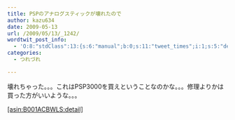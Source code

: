 ```yaml
---
title: PSPのアナログスティックが壊れたので
author: kazu634
date: 2009-05-13
url: /2009/05/13/_1242/
wordtwit_post_info:
  - 'O:8:"stdClass":13:{s:6:"manual";b:0;s:11:"tweet_times";i:1;s:5:"delay";i:0;s:7:"enabled";i:1;s:10:"separation";s:2:"60";s:7:"version";s:3:"3.7";s:14:"tweet_template";b:0;s:6:"status";i:2;s:6:"result";a:0:{}s:13:"tweet_counter";i:2;s:13:"tweet_log_ids";a:1:{i:0;i:4593;}s:9:"hash_tags";a:0:{}s:8:"accounts";a:1:{i:0;s:7:"kazu634";}}'
categories:
  - つれづれ

---
```

<div class="section">
<p>
    壊れちゃった。。。これはPSP3000を買えということなのかな。。。修理よりかは買った方がいいような。。。
</p>
  
<p>
<a href="http://d.hatena.ne.jp/asin/B001ACBWLS" onclick="__gaTracker('send', 'event', 'outbound-article', 'http://d.hatena.ne.jp/asin/B001ACBWLS', '[asin:B001ACBWLS:detail]');">[asin:B001ACBWLS:detail]</a> </div>
